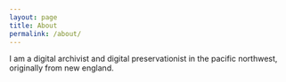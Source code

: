 ```yaml
---
layout: page
title: About
permalink: /about/
---
```


I am a digital archivist and digital preservationist in the pacific northwest, originally from new england. 

